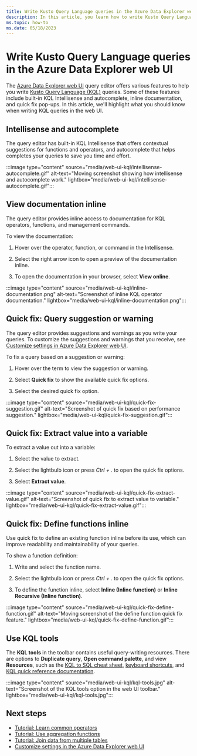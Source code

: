 ```yaml
---
title: Write Kusto Query Language queries in the Azure Data Explorer web UI
description: In this article, you learn how to write Kusto Query Language (KQL) queries in the Azure Data Explorer web UI.
ms.topic: how-to
ms.date: 05/18/2023
---
```

# Write Kusto Query Language queries in the Azure Data Explorer web UI

The [Azure Data Explorer web UI](https://dataexplorer.azure.com/) query editor offers various features to help you write [Kusto Query Language (KQL)](kusto/query/index.md) queries. Some of these features include built-in KQL Intellisense and autocomplete, inline documentation, and quick fix pop-ups. In this article, we'll highlight what you should know when writing KQL queries in the web UI.

## Intellisense and autocomplete

The query editor has built-in KQL Intellisense that offers contextual suggestions for functions and operators, and autocomplete that helps completes your queries to save you time and effort.

:::image type="content" source="media/web-ui-kql/intellisense-autocomplete.gif" alt-text="Moving screenshot showing how intellisense and autocomplete work." lightbox="media/web-ui-kql/intellisense-autocomplete.gif":::

## View documentation inline

The query editor provides inline access to documentation for KQL operators, functions, and management commands.

To view the documentation:

1. Hover over the operator, function, or command in the Intellisense.

1. Select the right arrow icon to open a preview of the documentation inline.

1. To open the documentation in your browser, select **View online**.

:::image type="content" source="media/web-ui-kql/inline-documentation.png" alt-text="Screenshot of inline KQL operator documentation." lightbox="media/web-ui-kql/inline-documentation.png":::

## Quick fix: Query suggestion or warning

The query editor provides suggestions and warnings as you write your queries. To customize the suggestions and warnings that you receive, see [Customize settings in Azure Data Explorer web UI](web-customize-settings.md).

To fix a query based on a suggestion or warning:

1. Hover over the term to view the suggestion or warning.

1. Select **Quick fix** to show the available quick fix options.

1. Select the desired quick fix option.

:::image type="content" source="media/web-ui-kql/quick-fix-suggestion.gif" alt-text="Screenshot of quick fix based on performance suggestion." lightbox="media/web-ui-kql/quick-fix-suggestion.gif":::

## Quick fix: Extract value into a variable

To extract a value out into a variable:

1. Select the value to extract.

1. Select the lightbulb icon or press *Ctrl + .* to open the quick fix options.

1. Select **Extract value**.

:::image type="content" source="media/web-ui-kql/quick-fix-extract-value.gif" alt-text="Screenshot of quick fix to extract value to variable." lightbox="media/web-ui-kql/quick-fix-extract-value.gif":::

## Quick fix: Define functions inline

Use quick fix to define an existing function inline before its use, which can improve readability and maintainability of your queries.

To show a function definition:

1. Write and select the function name.

1. Select the lightbulb icon or press *Ctrl + .* to open the quick fix options.

1. To define the function inline, select **Inline (Inline function)** or **Inline Recursive (Inline function)**.

:::image type="content" source="media/web-ui-kql/quick-fix-define-function.gif" alt-text="Moving screenshot of the define function quick fix feature." lightbox="media/web-ui-kql/quick-fix-define-function.gif":::

## Use KQL tools

The **KQL tools** in the toolbar contains useful query-writing resources. There are options to **Duplicate query**, **Open command palette**, and view **Resources**, such as the [KQL to SQL cheat sheet](kusto/query/sqlcheatsheet.md), [keyboard shortcuts](web-ui-query-keyboard-shortcuts.md), and [KQL quick reference documentation](kql-quick-reference.md).

:::image type="content" source="media/web-ui-kql/kql-tools.jpg" alt-text="Screenshot of the KQL tools option in the web UI toolbar." lightbox="media/web-ui-kql/kql-tools.jpg":::

## Next steps

* [Tutorial: Learn common operators](kusto/query/tutorials/learn-common-operators.md)
* [Tutorial: Use aggregation functions](kusto/query/tutorials/use-aggregation-functions.md)
* [Tutorial: Join data from multiple tables](kusto/query/tutorials/join-data-from-multiple-tables.md)
* [Customize settings in the Azure Data Explorer web UI](web-customize-settings.md)
